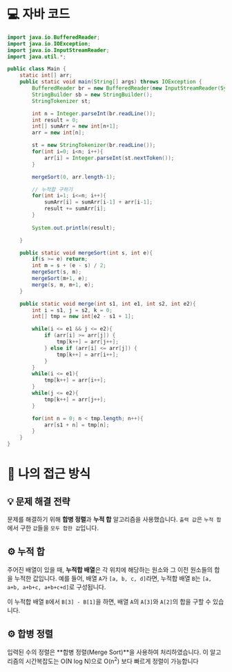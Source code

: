 <!-- 꾸미는데 있어 ChatGPT를 사용하였습니다. -->
# 💻 자바 코드
```java
import java.io.BufferedReader;
import java.io.IOException;
import java.io.InputStreamReader;
import java.util.*;

public class Main {
    static int[] arr;
    public static void main(String[] args) throws IOException {
        BufferedReader br = new BufferedReader(new InputStreamReader(System.in));
        StringBuilder sb = new StringBuilder();
        StringTokenizer st;

        int n = Integer.parseInt(br.readLine());
        int result = 0;
        int[] sumArr = new int[n+1];
        arr = new int[n];

        st = new StringTokenizer(br.readLine());
        for(int i=0; i<n; i++){
            arr[i] = Integer.parseInt(st.nextToken());
        }

        mergeSort(0, arr.length-1);

        // 누적합 구하기
        for(int i=1; i<=n; i++){
            sumArr[i] = sumArr[i-1] + arr[i-1];
            result += sumArr[i];
        }
        
        System.out.println(result);

    }

    public static void mergeSort(int s, int e){
        if(s >= e) return;
        int m = s + (e - s) / 2;
        mergeSort(s, m);
        mergeSort(m+1, e);
        merge(s, m, m+1, e);
    }

    public static void merge(int s1, int e1, int s2, int e2){
        int i = s1, j = s2, k = 0;
        int[] tmp = new int[e2 - s1 + 1];

        while(i <= e1 && j <= e2){
            if (arr[i] >= arr[j]) {
                tmp[k++] = arr[j++];
            } else if (arr[i] <= arr[j]) {
                tmp[k++] = arr[i++];
            }
        }
        while(i <= e1){
            tmp[k++] = arr[i++];
        }
        while(j <= e2){
            tmp[k++] = arr[j++];
        }

        for(int n = 0; n < tmp.length; n++){
            arr[s1 + n] = tmp[n];
        }
    }
}
```

# 💭 나의 접근 방식

## 💡 문제 해결 전략
문제를 해결하기 위해 **합병 정렬**과 **누적 합** 알고리즘을 사용했습니다.
``출력 값``은 ``누적 합`` 에서 구한 ``값``들을 ``모두 합한 값``입니다.

## ⚙️ 누적 합
주어진 배열이 있을 때, **누적합 배열**은 각 위치에 해당하는 원소와 그 이전 원소들의 합을 누적한 값입니다. 예를 들어, 배열 `A`가 `[a, b, c, d]`라면, 누적합 배열 `B`는 `[a, a+b, a+b+c, a+b+c+d]`로 구성됩니다. 

이 누적합 배열 `B`에서 `B[3] - B[1]`을 하면, 배열 `A`의 `A[3]`와 `A[2]`의 합을 구할 수 있습니다.

## ⚙️ 합병 정렬
입력된 수의 정렬은 **합병 정렬(Merge Sort)**을 사용하여 처리하였습니다. 이 알고리즘의 시간복잡도는 O(N log N)으로 O(n<sup>2</sup>) 보다 빠르게 정렬이 가능합니다